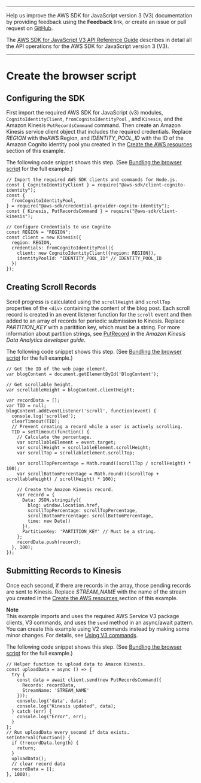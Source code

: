 --------

Help us improve the AWS SDK for JavaScript version 3 \(V3\) documentation by providing feedback using the **Feedback** link, or create an issue or pull request on [GitHub](https://github.com/awsdocs/aws-sdk-for-javascript-v3)\.

 The [AWS SDK for JavaScript V3 API Reference Guide](https://docs.aws.amazon.com/AWSJavaScriptSDK/v3/latest/index.html) describes in detail all the API operations for the AWS SDK for JavaScript version 3 \(V3\)\.

--------

# Create the browser script<a name="kinesis-page-scrolling-browser-script"></a>

## Configuring the SDK<a name="kinesis-page-scrolling-configure-sdk"></a>

First import the required AWS SDK for JavaScript \(v3\) modules, `CognitoIdentityClient`, `fromCognitoIdentityPool` , and `Kinesis`, and the Amazon Kinesis `PutRecordsCommand` command\. Then create an Amazon Kinesis service client object that includes the required credentials\. Replace *REGION* with theAWS Region, and *IDENTITY\_POOL\_ID* with the ID of the Amazon Cognito identity pool you created in the [Create the AWS resources ](kinesis-page-scrolling-provision-resources.md) section of this example\.

The following code snippet shows this step\. \(See [Bundling the browser script](kinesis-page-scrolling-full.md) for the full example\.\)

```
// Import the required AWS SDK clients and commands for Node.js.
const { CognitoIdentityClient } = require("@aws-sdk/client-cognito-identity");
const {
  fromCognitoIdentityPool,
} = require("@aws-sdk/credential-provider-cognito-identity");
const { Kinesis, PutRecordsCommand } = require("@aws-sdk/client-kinesis");

// Configure Credentials to use Cognito
const REGION = "REGION";
const client = new Kinesis({
  region: REGION,
  credentials: fromCognitoIdentityPool({
    client: new CognitoIdentityClient({region: REGION}),
    identityPoolId: "IDENTITY_POOL_ID" // IDENTITY_POOL_ID
  })
});
```

## Creating Scroll Records<a name="kinesis-page-scrolling-create-records"></a>

Scroll progress is calculated using the `scrollHeight` and `scrollTop` properties of the `<div>` containing the content of the blog post\. Each scroll record is created in an event listener function for the `scroll` event and then added to an array of records for periodic submission to Kinesis\. Replace *PARTITION\_KEY* with a paritition key, which must be a string\. For more information about partition strings, see [PutRecord](https://docs.aws.amazon.com/kinesis/latest/APIReference/API_PutRecord.html) in the *Amazon Kinesis Data Analytics developer guide*\.

The following code snippet shows this step\. \(See [Bundling the browser script](kinesis-page-scrolling-full.md) for the full example\.\)

```
// Get the ID of the web page element.
var blogContent = document.getElementById('BlogContent');

// Get scrollable height.
var scrollableHeight = blogContent.clientHeight;

var recordData = [];
var TID = null;
blogContent.addEventListener('scroll', function(event) {
  console.log('scrolled');
  clearTimeout(TID);
  // Prevent creating a record while a user is actively scrolling.
  TID = setTimeout(function() {
    // Calculate the percentage.
    var scrollableElement = event.target;
    var scrollHeight = scrollableElement.scrollHeight;
    var scrollTop = scrollableElement.scrollTop;

    var scrollTopPercentage = Math.round((scrollTop / scrollHeight) * 100);
    var scrollBottomPercentage = Math.round(((scrollTop + scrollableHeight) / scrollHeight) * 100);

    // Create the Amazon Kinesis record.
    var record = {
      Data: JSON.stringify({
        blog: window.location.href,
        scrollTopPercentage: scrollTopPercentage,
        scrollBottomPercentage: scrollBottomPercentage,
        time: new Date()
      }),
      PartitionKey: 'PARTITION_KEY' // Must be a string.
    };
    recordData.push(record);
  }, 100);
});
```

## Submitting Records to Kinesis<a name="kinesis-page-scrolling-submit-records"></a>

Once each second, if there are records in the array, those pending records are sent to Kinesis\. Replace *STREAM\_NAME* with the name of the stream you created in the [Create the AWS resources ](kinesis-page-scrolling-provision-resources.md) section of this example\.

**Note**  
This example imports and uses the required AWS Service V3 package clients, V3 commands, and uses the `send` method in an async/await pattern\. You can create this example using V2 commands instead by making some minor changes\. For details, see [Using V3 commands](welcome.md#using_v3_commands)\.

The following code snippet shows this step\. \(See [Bundling the browser script](kinesis-page-scrolling-full.md) for the full example\.\)

```
// Helper function to upload data to Amazon Kinesis.
const uploadData = async () => {
  try {
    const data = await client.send(new PutRecordsCommand({
      Records: recordData,
      StreamName: 'STREAM_NAME'
    }));
    console.log('data', data);
    console.log("Kinesis updated", data);
  } catch (err) {
    console.log("Error", err);
  }
};
// Run uploadData every second if data exists.
setInterval(function() {
  if (!recordData.length) {
    return;
  }
  uploadData();
  // clear record data
  recordData = [];
}, 1000);
```